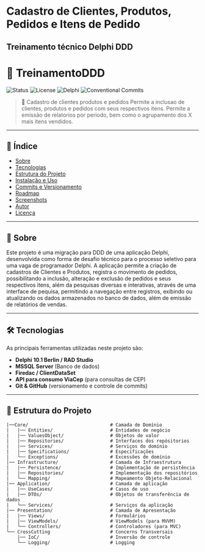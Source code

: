 # Cadastro de Clientes, Produtos, Pedidos e Itens de Pedido

## Treinamento técnico Delphi DDD 

# 🚀 TreinamentoDDD

![Status](https://img.shields.io/badge/status-em%20desenvolvimento-yellow)
![License](https://img.shields.io/badge/license-MIT-green)
![Delphi](https://img.shields.io/badge/delphi-✓-blue)
![Conventional Commits](https://img.shields.io/badge/commits-conventional-ff69b4)

> 📝 Cadastro de clientes produtos e pedidos
Permite a inclusao de clientes, produtos e pedidos com seus respectivos itens. Permite a emissão de relatorios por periodo, bem como o agrupamento dos X mais itens vendidos.

---

## 📌 Índice
- [Sobre](#-sobre)
- [Tecnologias](#-tecnologias)
- [Estrutura do Projeto](#-estrutura-do-projeto)
- [Instalação e Uso](#-instalação-e-uso)
- [Commits e Versionamento](#-commits-e-versionamento)
- [Roadmap](#-roadmap)
- [Screenshots](#-screenshots)
- [Autor](#-autor)
- [Licença](#-licença)

---

## 📖 Sobre
Este projeto é uma migração para DDD de uma aplicação Delphi, desenvolvida como forma de desafio técnico para o processo seletivo para uma vaga de programador Delphi. 
A aplicação permite a criação de cadastros de Clientes e Produtos, registra o movimento de pedidos, possibilitando a inclusão, alteração 
e exclusão de pedidos e seus respectivos itens,  além da pesquisas diversas e interativas, através de uma interface de pequisa, permitindo a navegação entre registros, exibindo ou atualizando os dados armazenados no banco de dados, além de emissão de relatórios de vendas.

---

## 🛠 Tecnologias
As principais ferramentas utilizadas neste projeto são:

- **Delphi 10.1 Berlin / RAD Studio**
- **MSSQL Server** (Banco de dados)
- **Firedac /  ClientDataSet**
- **API para consumo ViaCep** (para consultas de CEP)
- **Git & GitHub** (versionamento e controle de commits)
---

## 📂 Estrutura do Projeto

    |──Core/                              # Camada de Domínio
    |   |── Entities/                     # Entidades de negócio
    |   |── ValuesObject/                 # Objetos de valor
    |   |── Repositories/                 # Interfaces dos repósitorios
    |   |── Services/                     # Serviços do domínio
    |   |── Specifications/               # Especificações
    |   └── Exceptions/                   # Excessões de domínio
    │── Infrastructure/                   # Camada de Infraestrutura
    |   |── Persistence/                  # Implementação de persistência
    |   |── Repositories/                 # Implementação dos repositórios
    |   └── Mapping/                      # Mapeamento Objeto-Relacional
    |── Application/                      # Camada de aplicação
    |   |── UseCases/                     # Casos de uso
    |   |── DTOs/                         # Objetos de transferência de dados
    |   └── Services/                     # Serviços da aplicação
    |── Presentation/                     # Camada de Apresentação
    |   |── Views/                        # Formulários
    |   |── ViewModels/                   # ViewModels (para MVVM)
    |   └── Controllers/                  # Controladores (para MVC)
    └── CrossCutting                      # Concerns Transversais
        |── IoC/                          # Inversão de controle
        └── Logging/                      # Logging
        